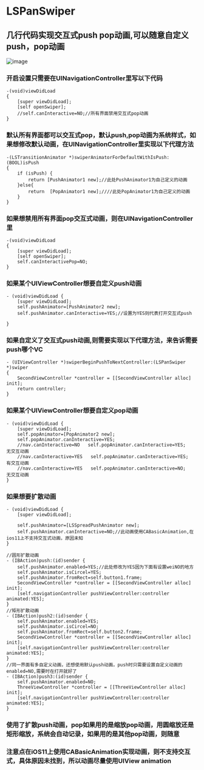 # LSPanSwiper
## 几行代码实现交互式push pop动画,可以随意自定义push，pop动画
![image](https://github.com/lsmakethebest/LSPanSwiper/blob/master/2.gif)
### 开启设置只需要在UINavigationController里写以下代码
```
-(void)viewDidLoad
{
    [super viewDidLoad];
    [self openSwiper];
    //self.canInteractive=NO;//所有界面禁用交互式pop动画
}
```
### 默认所有界面都可以交互式pop，默认push,pop动画为系统样式，如果想修改默认动画，在UINavigationController里实现以下代理方法
```
-(LSTransitionAnimator *)swiperAnimatorForDefaultWithIsPush:(BOOL)isPush
{
    if (isPush) {
        return [PushAnimator1 new];//此处PushAnimator1为自己定义的动画
    }else{
        return  [PopAnimator1 new];////此处PopAnimator1为自己定义的动画
    }
}
```

### 如果想禁用所有界面pop交互式动画，则在UINavigationController里

```
-(void)viewDidLoad
{
    [super viewDidLoad];
    [self openSwiper];
    self.canInteractivePop=NO;
}
```


### 如果某个UIViewController想要自定义push动画

```
- (void)viewDidLoad {
    [super viewDidLoad];
    self.pushAnimator=[PushAnimator2 new];
    self.pushAnimator.canInteractive=YES;//设置为YES则代表打开交互式push

}

```
### 如果自定义了交互式push动画,则需要实现以下代理方法，来告诉需要push哪个VC
```
- (UIViewController *)swiperBeginPushToNextController:(LSPanSwiper *)swiper
{
    SecondViewController *controller = [[SecondViewController alloc] init];
    return controller;
}
```
### 如果某个UIViewController想要自定义pop动画

```
- (void)viewDidLoad {
    [super viewDidLoad];
    self.popAnimator=[PopAnimator2 new];
    self.popAnimator.canInteractive=YES;
    //nav.canInteractive=NO   self.popAnimator.canInteractive=YES;   无交互动画
    //nav.canInteractive=YES   self.popAnimator.canInteractive=YES;  有交互动画
    //nav.canInteractive=YES   self.popAnimator.canInteractive=NO;   无交互动画
}
```
### 如果想要扩散动画
```
- (void)viewDidLoad {
    [super viewDidLoad];

    self.pushAnimator=[LSSpreadPushAnimator new];
    self.pushAnimator.canInteractive=NO;//此动画使用CABasicAnimation,在ios11上不支持交互式动画，原因未知
}

//圆形扩散动画
- (IBAction)push:(id)sender {
    self.pushAnimator.enabled=YES;//此处修改为YES因为下面有设置weiNO的地方
    self.pushAnimator.isCircel=YES;
    self.pushAnimator.fromRect=self.button1.frame;
    SecondViewController *controller = [[SecondViewController alloc] init];
    [self.navigationController pushViewController:controller animated:YES];
}
//矩形扩散动画
- (IBAction)push2:(id)sender {
    self.pushAnimator.enabled=YES;
    self.pushAnimator.isCircel=NO;
    self.pushAnimator.fromRect=self.button2.frame;
    SecondViewController *controller = [[SecondViewController alloc] init];
    [self.navigationController pushViewController:controller animated:YES];
}
//同一界面有多自定义动画，还想使用默认push动画，push时只需要设置自定义动画的enabled=NO,需要时在打开就好了
- (IBAction)push3:(id)sender {
    self.pushAnimator.enabled=NO;
    ThreeViewController *controller = [[ThreeViewController alloc] init];
    [self.navigationController pushViewController:controller animated:YES];
}
```
### 使用了扩散push动画，pop如果用的是缩放pop动画，用圆缩放还是矩形缩放，系统会自动记录，如果用的是其他pop动画，则随意
### 注意点在iOS11上使用CABasicAnimation实现动画，则不支持交互式，具体原因未找到，所以动画尽量使用UIView animation



